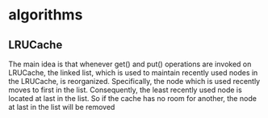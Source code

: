 # algorithms

## LRUCache
The main idea is that whenever get() and put() operations are invoked on LRUCache, the linked list, which is used to maintain recently used nodes in the LRUCache, is reorganized. Specifically, the node which is used recently moves to first in the list. Consequently, the least recently used node is located at last in the list. So if the cache has no room for another, the node at last in the list will be removed
